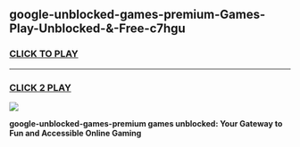 
## google-unblocked-games-premium-Games-Play-Unblocked-&-Free-c7hgu
<h3>
<a href="https://premium76.site?title=google-unblocked-games-premium&ref=24A">CLICK TO PLAY</a></h3>
<hr>

<h3>
<a href="https://premium76.site?title=google-unblocked-games-premium&ref=24A">CLICK 2 PLAY</a>
  
</h3>

<a href="https://premium76.site?title=google-unblocked-games-premium&ref=24A"><img src="https://clearcache.store/games.png"></a>


**google-unblocked-games-premium games unblocked: Your Gateway to Fun and Accessible Online Gaming**
